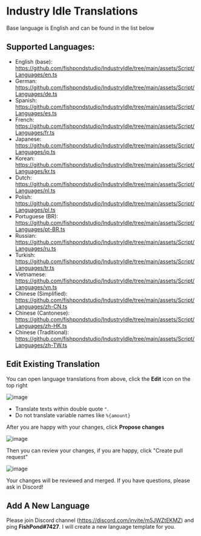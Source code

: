 # Industry Idle Translations

Base language is English and can be found in the list below

## Supported Languages:

- English (base): https://github.com/fishpondstudio/IndustryIdle/tree/main/assets/Script/Languages/en.ts
- German: https://github.com/fishpondstudio/IndustryIdle/tree/main/assets/Script/Languages/de.ts
- Spanish: https://github.com/fishpondstudio/IndustryIdle/tree/main/assets/Script/Languages/es.ts
- French: https://github.com/fishpondstudio/IndustryIdle/tree/main/assets/Script/Languages/fr.ts
- Japanese: https://github.com/fishpondstudio/IndustryIdle/tree/main/assets/Script/Languages/jp.ts
- Korean: https://github.com/fishpondstudio/IndustryIdle/tree/main/assets/Script/Languages/kr.ts
- Dutch: https://github.com/fishpondstudio/IndustryIdle/tree/main/assets/Script/Languages/nl.ts
- Polish: https://github.com/fishpondstudio/IndustryIdle/tree/main/assets/Script/Languages/pl.ts
- Portuguese (BR): https://github.com/fishpondstudio/IndustryIdle/tree/main/assets/Script/Languages/pt-BR.ts
- Russian: https://github.com/fishpondstudio/IndustryIdle/tree/main/assets/Script/Languages/ru.ts
- Turkish: https://github.com/fishpondstudio/IndustryIdle/tree/main/assets/Script/Languages/tr.ts
- Vietnamese: https://github.com/fishpondstudio/IndustryIdle/tree/main/assets/Script/Languages/vn.ts
- Chinese (Simplified): https://github.com/fishpondstudio/IndustryIdle/tree/main/assets/Script/Languages/zh-CN.ts
- Chinese (Cantonese): https://github.com/fishpondstudio/IndustryIdle/tree/main/assets/Script/Languages/zh-HK.ts
- Chinese (Traditional): https://github.com/fishpondstudio/IndustryIdle/tree/main/assets/Script/Languages/zh-TW.ts

## Edit Existing Translation

You can open language translations from above, click the **Edit** icon on the top right

![image](https://user-images.githubusercontent.com/608221/113917327-c13b5f80-97e9-11eb-82fa-dc6fc0aa65fa.png)

- Translate texts within double quote `"`.
- Do not translate variable names like `%{amount}`

After you are happy with your changes, click **Propose changes**

![image](https://user-images.githubusercontent.com/608221/113917613-11b2bd00-97ea-11eb-9473-b0a300b7df19.png)

Then you can review your changes, if you are happy, click "Create pull request"

![image](https://user-images.githubusercontent.com/608221/114295260-ca0f8800-9aac-11eb-9bf1-844daaad1ad8.png)

Your changes will be reviewed and merged. If you have questions, please ask in Discord!

## Add A New Language

Please join Discord channel (https://discord.com/invite/m5JWZtEKMZ) and ping **FishPond#7427**. I will create a new language template for you.